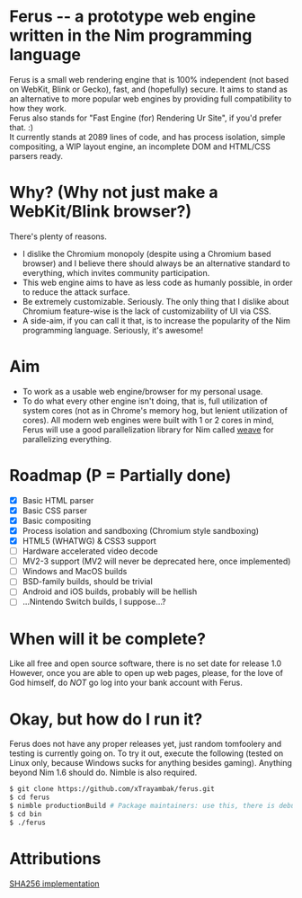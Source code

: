 # Ferus -- a prototype web engine written in the Nim programming language
Ferus is a small web rendering engine that is 100% independent (not based on WebKit, Blink or Gecko), fast, and (hopefully) secure. It aims to stand as an alternative to more popular web engines by providing full compatibility to how they work.\
Ferus also stands for "Fast Engine (for) Rendering Ur Site", if you'd prefer that. :)\
It currently stands at 2089 lines of code, and has process isolation, simple compositing, a WIP layout engine, an incomplete DOM and HTML/CSS parsers ready.

# Why? (Why not just make a WebKit/Blink browser?)
There's plenty of reasons.
- I dislike the Chromium monopoly (despite using a Chromium based browser) and I believe there should always be an alternative standard to everything, which invites community participation.
- This web engine aims to have as less code as humanly possible, in order to reduce the attack surface.
- Be extremely customizable. Seriously. The only thing that I dislike about Chromium feature-wise is the lack of customizability of UI via CSS.
- A side-aim, if you can call it that, is to increase the popularity of the Nim programming language. Seriously, it's awesome!

# Aim
- To work as a usable web engine/browser for my personal usage.
- To do what every other engine isn't doing, that is, full utilization of system cores (not as in Chrome's memory hog, but lenient utilization of cores). All modern web engines were built with 1 or 2 cores in mind, Ferus will use a good parallelization library for Nim called [weave](https://github.com/mratsim/weave) for parallelizing everything.

# Roadmap (P = Partially done)
- [X] Basic HTML parser
- [X] Basic CSS parser
- [X] Basic compositing
- [X] Process isolation and sandboxing (Chromium style sandboxing)
- [X] HTML5 (WHATWG) & CSS3 support
- [ ] Hardware accelerated video decode
- [ ] MV2-3 support (MV2 will never be deprecated here, once implemented)
- [ ] Windows and MacOS builds
- [ ] BSD-family builds, should be trivial
- [ ] Android and iOS builds, probably will be hellish
- [ ] ...Nintendo Switch builds, I suppose...?

# When will it be complete?
Like all free and open source software, there is no set date for release 1.0
However, once you are able to open up web pages, please, for the love of God himself, do *NOT*
go log into your bank account with Ferus.

# Okay, but how do I run it?
Ferus does not have any proper releases yet, just random tomfoolery and testing is currently going on. To try it out, execute the following (tested on Linux only, because Windows sucks for anything besides gaming).
Anything beyond Nim 1.6 should do. Nimble is also required.
```bash
$ git clone https://github.com/xTrayambak/ferus.git
$ cd ferus
$ nimble productionBuild # Package maintainers: use this, there is debugBuild, but it is only for Ferus developers
$ cd bin
$ ./ferus
```

# Attributions
[SHA256 implementation](https://github.com/jangko/nimSHA2/)

